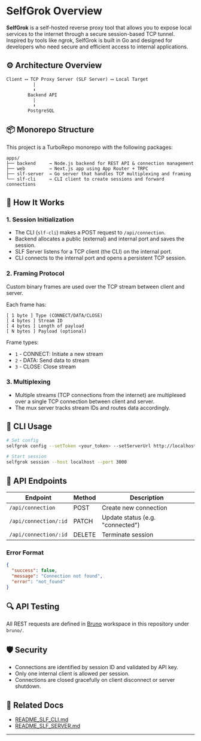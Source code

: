 # SelfGrok Overview

**SelfGrok** is a self-hosted reverse proxy tool that allows you to expose local services to the internet through a secure session-based TCP tunnel. Inspired by tools like ngrok, SelfGrok is built in Go and designed for developers who need secure and efficient access to internal applications.

## ⚙️ Architecture Overview

```
Client ⟷ TCP Proxy Server (SLF Server) ⟷ Local Target
          |
          ⬇
        Backend API
          |
          ⬇
        PostgreSQL
```

## 📦 Monorepo Structure

This project is a TurboRepo monorepo with the following packages:

```
apps/
├── backend     → Node.js backend for REST API & connection management
├── web         → Next.js app using App Router + TRPC
├── slf-server  → Go server that handles TCP multiplexing and framing
└── slf-cli     → CLI client to create sessions and forward connections
```

## 🔌 How It Works

### 1. Session Initialization

- The CLI (`slf-cli`) makes a POST request to `/api/connection`.
- Backend allocates a public (external) and internal port and saves the session.
- SLF Server listens for a TCP client (the CLI) on the internal port.
- CLI connects to the internal port and opens a persistent TCP session.

### 2. Framing Protocol

Custom binary frames are used over the TCP stream between client and server.

Each frame has:

```
[ 1 byte ] Type (CONNECT/DATA/CLOSE)
[ 4 bytes ] Stream ID
[ 4 bytes ] Length of payload
[ N bytes ] Payload (optional)
```

Frame types:

- `1` - CONNECT: Initiate a new stream
- `2` - DATA: Send data to stream
- `3` - CLOSE: Close stream

### 3. Multiplexing

- Multiple streams (TCP connections from the internet) are multiplexed over a single TCP connection between client and server.
- The mux server tracks stream IDs and routes data accordingly.

## 📡 CLI Usage

```bash
# Set config
selfgrok config --setToken <your_token> --setServerUrl http://localhost:3000

# Start session
selfgrok session --host localhost --port 3000
```

## 🧪 API Endpoints

| Endpoint              | Method | Description                      |
| --------------------- | ------ | -------------------------------- |
| `/api/connection`     | POST   | Create new connection            |
| `/api/connection/:id` | PATCH  | Update status (e.g. "connected") |
| `/api/connection/:id` | DELETE | Terminate session                |

### Error Format

```json
{
  "success": false,
  "message": "Connection not found",
  "error": "not_found"
}
```

## 🔍 API Testing

All REST requests are defined in [Bruno](https://www.usebruno.com) workspace in this repository under `bruno/`.

## 🛡 Security

- Connections are identified by session ID and validated by API key.
- Only one internal client is allowed per session.
- Connections are closed gracefully on client disconnect or server shutdown.

## 📁 Related Docs

- [README_SLF_CLI.md](./cli)
- [README_SLF_SERVER.md](./server)

---
